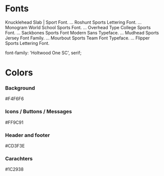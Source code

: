 # Fonts
Knucklehead Slab | Sport Font. ...
Roshunt Sports Lettering Font. ...
Monogram World School Sports Font. ...
Overhead Type College Sports Font. ...
Sackbones Sports Font Modern Sans Typeface. ...
Mudhead Sports Jersey Font Family. ...
Mourbout Sports Team Font Typeface. ...
Flipper Sports Lettering Font.

font-family: 'Holtwood One SC', serif;

# Colors
### Background
#F4F6F6
### Icons / Buttons / Messages
#FF9C91
### Header and footer
#CD3F3E
### Carachters
#1C2938